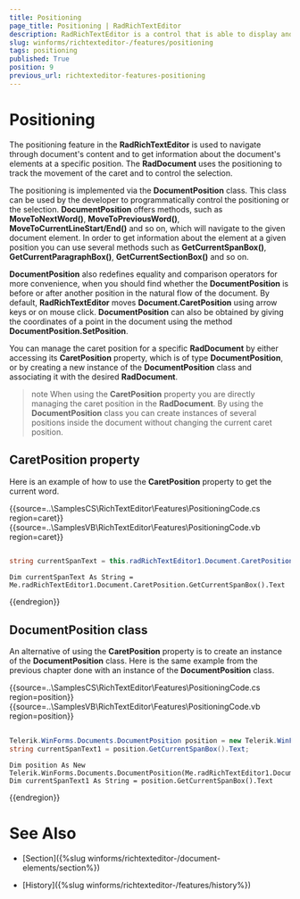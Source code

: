 ```yaml
---
title: Positioning
page_title: Positioning | RadRichTextEditor
description: RadRichTextEditor is a control that is able to display and edit rich-text content including formatted text arranged in pages, paragraphs, spans (runs), tables, etc.
slug: winforms/richtexteditor-/features/positioning
tags: positioning
published: True
position: 9
previous_url: richtexteditor-features-positioning
---
```


# Positioning

The positioning feature in the __RadRichTextEditor__ is used to navigate through document's content and to get information about the document's elements at a specific position. The __RadDocument__ uses the positioning to track the movement of the caret and to control the selection.
      
The positioning is implemented via the __DocumentPosition__ class. This class can be used by the developer to programmatically control the positioning or the selection. __DocumentPosition__ offers methods, such as __MoveToNextWord()__, __MoveToPreviousWord()__, __MoveToCurrentLineStart/End()__ and so on, which will navigate to the given document element. In order to get information about the element at a given position you can use several methods such as __GetCurrentSpanBox()__, __GetCurrentParagraphBox()__, __GetCurrentSectionBox()__ and so on.
      
__DocumentPosition__ also redefines equality and comparison operators for more convenience, when you should find whether the __DocumentPosition__ is before or after another position in the natural flow of the document. By default, __RadRichTextEditor__ moves __Document.CaretPosition__ using arrow keys or on mouse click.   __DocumentPosition__ can also be obtained by giving the coordinates of a point in the document using the method __DocumentPosition.SetPosition__.      

You can manage the caret position for a specific __RadDocument__ by either accessing its __CaretPosition__    property, which is of type __DocumentPosition__, or by creating a new instance of the __DocumentPosition__  class and associating it with the desired __RadDocument__.
      
>note When using the __CaretPosition__ property you are directly managing the caret position in the __RadDocument__. By using the __DocumentPosition__ class you can create instances of several positions inside the document without changing the current caret position.
>

## CaretPosition property

Here is an example of how to use the __CaretPosition__ property to get the current word.

{{source=..\SamplesCS\RichTextEditor\Features\PositioningCode.cs region=caret}} 
{{source=..\SamplesVB\RichTextEditor\Features\PositioningCode.vb region=caret}} 

````C#
            
string currentSpanText = this.radRichTextEditor1.Document.CaretPosition.GetCurrentSpanBox().Text;

````
````VB.NET
Dim currentSpanText As String = Me.radRichTextEditor1.Document.CaretPosition.GetCurrentSpanBox().Text

````

{{endregion}} 


## DocumentPosition class

An alternative of using the __CaretPosition__ property is to create an instance of the __DocumentPosition__ class. Here is the same example from the previous chapter done with an instance of the __DocumentPosition__ class.

{{source=..\SamplesCS\RichTextEditor\Features\PositioningCode.cs region=position}} 
{{source=..\SamplesVB\RichTextEditor\Features\PositioningCode.vb region=position}} 

````C#
        
Telerik.WinForms.Documents.DocumentPosition position = new Telerik.WinForms.Documents.DocumentPosition(this.radRichTextEditor1.Document);
string currentSpanText1 = position.GetCurrentSpanBox().Text;

````
````VB.NET
Dim position As New Telerik.WinForms.Documents.DocumentPosition(Me.radRichTextEditor1.Document)
Dim currentSpanText1 As String = position.GetCurrentSpanBox().Text

````

{{endregion}} 


# See Also

 * [Section]({%slug winforms/richtexteditor-/document-elements/section%})

 * [History]({%slug winforms/richtexteditor-/features/history%})
